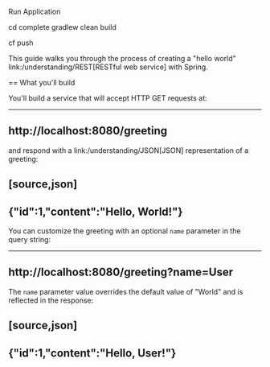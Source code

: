 Run Application

cd complete
gradlew clean build

cf push



This guide walks you through the process of creating a "hello world" link:/understanding/REST[RESTful web service] with Spring.

== What you'll build

You'll build a service that will accept HTTP GET requests at:

----
http://localhost:8080/greeting
----

and respond with a link:/understanding/JSON[JSON] representation of a greeting:

[source,json]
----
{"id":1,"content":"Hello, World!"}
----

You can customize the greeting with an optional `name` parameter in the query string:

----
http://localhost:8080/greeting?name=User
----

The `name` parameter value overrides the default value of "World" and is reflected in the response:

[source,json]
----
{"id":1,"content":"Hello, User!"}
----

